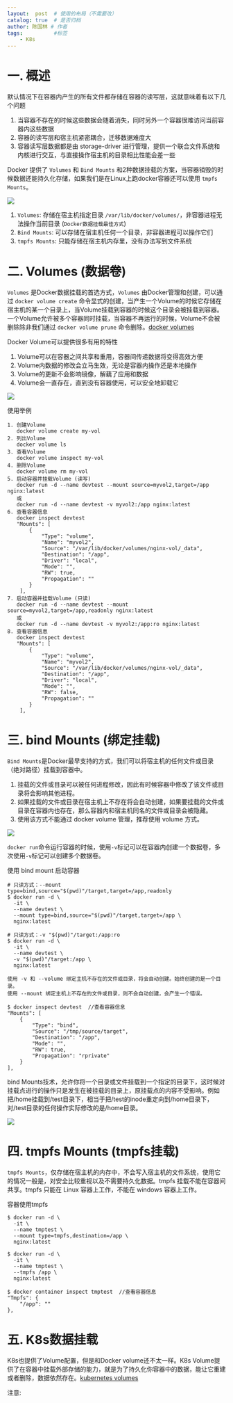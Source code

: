 ```yaml
---
layout:  post  # 使用的布局（不需要改）
catalog: true  # 是否归档
author: 陈国林 # 作者
tags:          #标签
    - K8s
---
```


# 一. 概述
默认情况下在容器内产生的所有文件都存储在容器的读写层，这就意味着有以下几个问题

1. 当容器不存在的时候这些数据会随着消失，同时另外一个容器很难访问当前容器内这些数据
2. 容器的读写层和宿主机紧密耦合，迁移数据难度大
3. 容器读写层数据都是由 storage-driver 进行管理，提供一个联合文件系统和内核进行交互，与直接操作宿主机的目录相比性能会差一些

Docker 提供了 `Volumes` 和 `Bind Mounts` 和2种数据挂载的方案，当容器销毁的时候数据还能持久化存储，如果我们是在Linux上跑docker容器还可以使用 `tmpfs Mounts`。

![](https://github.com/chenguolin/chenguolin.github.io/blob/master/data/image/docker-volume-1.png?raw=true)

1. `Volumes`: 存储在宿主机指定目录 `/var/lib/docker/volumes/`，非容器进程无法操作当前目录  (`Docker数据挂载最佳方式`)
2. `Bind Mounts`: 可以存储在宿主机任何一个目录，非容器进程可以操作它们
3. `tmpfs Mounts`: 只能存储在宿主机内存里，没有办法写到文件系统

# 二. Volumes (数据卷)
`Volumes` 是Docker数据挂载的首选方式，`Volumes` 由Docker管理和创建，可以通过 `docker volume create` 命令显式的创建，当产生一个Volume的时候它存储在宿主机的某一个目录上，当Volume挂载到容器的时候这个目录会被挂载到容器。一个Volume允许被多个容器同时挂载，当容器不再运行的时候，Volume不会被删除除非我们通过 `docker volume prune` 命令删除。[docker volumes](https://docs.docker.com/storage/volumes/)

Docker Volume可以提供很多有用的特性  
1. Volume可以在容器之间共享和重用，容器间传递数据将变得高效方便
2. Volume内数据的修改会立马生效，无论是容器内操作还是本地操作
3. Volume的更新不会影响镜像，解藕了应用和数据
4. Volume会一直存在，直到没有容器使用，可以安全地卸载它

![](https://github.com/chenguolin/chenguolin.github.io/blob/master/data/image/docker-volume-2.png?raw=true)

使用举例
```
1. 创建Volume
   docker volume create my-vol
2. 列出Volume
   docker volume ls
3. 查看Volume
   docker volume inspect my-vol
4. 删除Volume
   docker volume rm my-vol
5. 启动容器并挂载Volume (读写)
   docker run -d --name devtest --mount source=myvol2,target=/app nginx:latest
   或
   docker run -d --name devtest -v myvol2:/app nginx:latest
6. 查看容器信息
   docker inspect devtest
   "Mounts": [
       {
           "Type": "volume",
           "Name": "myvol2",
           "Source": "/var/lib/docker/volumes/nginx-vol/_data",
           "Destination": "/app",
           "Driver": "local",
           "Mode": "",
           "RW": true,
           "Propagation": ""
       }
    ],
7. 启动容器并挂载Volume (只读)
   docker run -d --name devtest --mount source=myvol2,target=/app,readonly nginx:latest
   或
   docker run -d --name devtest -v myvol2:/app:ro nginx:latest
8. 查看容器信息
   docker inspect devtest
   "Mounts": [
       {
           "Type": "volume",
           "Name": "myvol2",
           "Source": "/var/lib/docker/volumes/nginx-vol/_data",
           "Destination": "/app",
           "Driver": "local",
           "Mode": "",
           "RW": false,
           "Propagation": ""
       }
    ],
```

# 三. bind Mounts (绑定挂载)
`Bind Mounts`是Docker最早支持的方式，我们可以将宿主机的任何文件或目录（绝对路径）挂载到容器中。

1. 挂载的文件或目录可以被任何进程修改，因此有时候容器中修改了该文件或目录将会影响其他进程。
2. 如果挂载的文件或目录在宿主机上不存在将会自动创建，如果要挂载的文件或目录在容器内也存在，那么容器内和宿主机同名的文件或目录会被隐藏。
3. 使用该方式不能通过 docker volume 管理，推荐使用 volume 方式。

![](https://github.com/chenguolin/chenguolin.github.io/blob/master/data/image/docker-volume-3.png?raw=true)

`docker run`命令运行容器的时候，使用`-v`标记可以在容器内创建一个数据卷，多次使用`-v`标记可以创建多个数据卷。

使用 bind mount 启动容器
```
# 只读方式：--mount type=bind,source="$(pwd)"/target,target=/app,readonly
$ docker run -d \
  -it \
  --name devtest \
  --mount type=bind,source="$(pwd)"/target,target=/app \
  nginx:latest

# 只读方式：-v "$(pwd)"/target:/app:ro
$ docker run -d \
  -it \
  --name devtest \
  -v "$(pwd)"/target:/app \
  nginx:latest

使用 -v 和 --volume 绑定主机不存在的文件或目录，将会自动创建。始终创建的是一个目录。
使用 --mount 绑定主机上不存在的文件或目录，则不会自动创建，会产生一个错误。

$ docker inspect devtest  //查看容器信息
"Mounts": [
    {
        "Type": "bind",
        "Source": "/tmp/source/target",
        "Destination": "/app",
        "Mode": "",
        "RW": true,
        "Propagation": "rprivate"
    }
],
```

bind Mounts技术，允许你将一个目录或文件挂载到一个指定的目录下，这时候对挂载点进行的操作只是发生在被挂载的目录上，原挂载点的内容不受影响。例如把/home挂载到/test目录下，相当于把/test的inode重定向到/home目录下，对/test目录的任何操作实际修改的是/home目录。

![](https://static001.geekbang.org/resource/image/95/c6/95c957b3c2813bb70eb784b8d1daedc6.png)

# 四. tmpfs Mounts (tmpfs挂载)
`tmpfs Mounts`，仅存储在宿主机的内存中，不会写入宿主机的文件系统，使用它的情况一般是，对安全比较重视以及不需要持久化数据。tmpfs 挂载不能在容器间共享。tmpfs 只能在 Linux 容器上工作，不能在 windows 容器上工作。

容器使用tmpfs
```
$ docker run -d \
  -it \
  --name tmptest \
  --mount type=tmpfs,destination=/app \
  nginx:latest

$ docker run -d \
  -it \
  --name tmptest \
  --tmpfs /app \
  nginx:latest
  
$ docker container inspect tmptest  //查看容器信息
"Tmpfs": {
    "/app": ""
},
```

# 五. K8s数据挂载
K8s也提供了Volume配置，但是和Docker volume还不太一样。K8s Volume提供了在容器中挂载外部存储的能力，就是为了持久化你容器中的数据，能让它重建或者删除，数据依然存在。[kubernetes volumes](https://kubernetes.io/docs/concepts/storage/volumes/)

注意:
